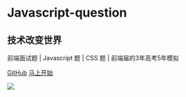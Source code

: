 # Javascript-question
## 技术改变世界
前端面试题 | Javascript 题 | CSS 题 | 前端届的3年高考5年模拟



[<i class="iconfont icon-github"></i> GitHub](https://github.com/sunniejs/javascript-question)
[马上开始 <i class="iconfont icon-down"></i>](#main)

<!-- background image -->
![](https://imgs.solui.cn/wx/bg.png)
